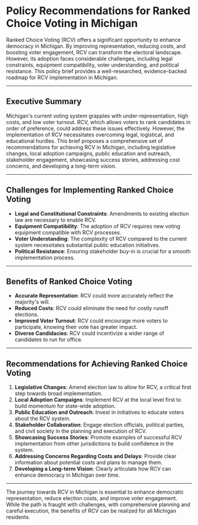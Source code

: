 # Policy Recommendations for Ranked Choice Voting in Michigan

Ranked Choice Voting (RCV) offers a significant opportunity to enhance democracy in Michigan. By improving representation, reducing costs, and boosting voter engagement, RCV can transform the electoral landscape. However, its adoption faces considerable challenges, including legal constraints, equipment compatibility, voter understanding, and political resistance. This policy brief provides a well-researched, evidence-backed roadmap for RCV implementation in Michigan.

---

## Executive Summary

Michigan's current voting system grapples with under-representation, high costs, and low voter turnout. RCV, which allows voters to rank candidates in order of preference, could address these issues effectively. However, the implementation of RCV necessitates overcoming legal, logistical, and educational hurdles. This brief proposes a comprehensive set of recommendations for achieving RCV in Michigan, including legislative changes, local adoption campaigns, public education and outreach, stakeholder engagement, showcasing success stories, addressing cost concerns, and developing a long-term vision.

---

## Challenges for Implementing Ranked Choice Voting

- **Legal and Constitutional Constraints**: Amendments to existing election law are necessary to enable RCV.
- **Equipment Compatibility**: The adoption of RCV requires new voting equipment compatible with RCV processes.
- **Voter Understanding**: The complexity of RCV compared to the current system necessitates substantial public education initiatives.
- **Political Resistance**: Ensuring stakeholder buy-in is crucial for a smooth implementation process.

---

## Benefits of Ranked Choice Voting

- **Accurate Representation**: RCV could more accurately reflect the majority's will.
- **Reduced Costs**: RCV could eliminate the need for costly runoff elections.
- **Improved Voter Turnout**: RCV could encourage more voters to participate, knowing their vote has greater impact.
- **Diverse Candidacies**: RCV could incentivize a wider range of candidates to run for office.

---

## Recommendations for Achieving Ranked Choice Voting

1. **Legislative Changes**: Amend election law to allow for RCV, a critical first step towards broad implementation.
2. **Local Adoption Campaigns**: Implement RCV at the local level first to build momentum for state-wide adoption.
3. **Public Education and Outreach**: Invest in initiatives to educate voters about the RCV system. 
4. **Stakeholder Collaboration**: Engage election officials, political parties, and civil society in the planning and execution of RCV.
5. **Showcasing Success Stories**: Promote examples of successful RCV implementation from other jurisdictions to build confidence in the system.
6. **Addressing Concerns Regarding Costs and Delays**: Provide clear information about potential costs and plans to manage them.
7. **Developing a Long-term Vision**: Clearly articulate how RCV can enhance democracy in Michigan over time.

---

The journey towards RCV in Michigan is essential to enhance democratic representation, reduce election costs, and improve voter engagement. While the path is fraught with challenges, with comprehensive planning and careful execution, the benefits of RCV can be realized for all Michigan residents.